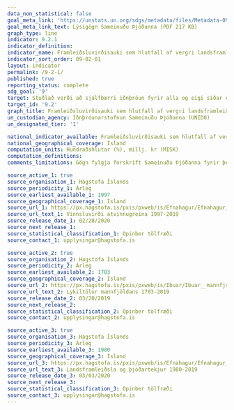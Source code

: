 ```yaml
---
data_non_statistical: false
goal_meta_link: 'https://unstats.un.org/sdgs/metadata/files/Metadata-09-02-01.pdf '
goal_meta_link_text: Lýsigögn Sameinuðu Þjóðanna (PDF 217 KB)
graph_type: line
indicator: 9.2.1
indicator_definition:
indicator_name: Framleiðsluvirðisauki sem hlutfall af vergri landsframleiðslu og á mann.
indicator_sort_order: 09-02-01
layout: indicator
permalink: /9-2-1/
published: true
reporting_status: complete
sdg_goal: '9'
target: Stuðlað verði að sjálfbærri iðnþróun fyrir alla og eigi síðar en árið 2030 hafi hlutur iðnaðar í atvinnulífi og vergri landsframleiðslu aukist verulega í ljósi aðstæðna heima fyrir og tvöfaldast í þeim þróunarlöndum sem skemmst eru á veg komin.
target_id: '9.2'
graph_title: Framleiðsluvirðisauki sem hlutfall af vergri landsframleiðslu og á mann.
un_custodian_agency: Iðnþróunarstofnun Sameinuðu Þjóðanna (UNIDO)
un_designated_tier: '1'

national_indicator_available: Framleiðsluvirðisauki sem hlutfall af vergri landsframleiðslu og á mann.
national_geographical_coverage: Ísland
computation_units: Hundraðshlutar (%), millj. kr (MISK)
computation_definitions:
comments_limitations: Gögn fylgja forskrift Sameinuðu Þjóðanna fyrir þennan mælikvarða. Þessi mælikvarði var fundinn í samstarfi við sérfræðinga í málefninu.

source_active_1: true
source_organisation_1: Hagstofa Íslands
source_periodicity_1: Árleg
source_earliest_available_1: 1997
source_geographical_coverage_1: Ísland
source_url_1: https://px.hagstofa.is/pxis/pxweb/is/Efnahagur/Efnahagur__thjodhagsreikningar__framluppgj_ISAT2008/THJ08404.px
source_url_text_1: Vinnsluvirði atvinnugreina 1997-2019
source_release_date_1: 02/28/2020
source_next_release_1: 
source_statistical_classification_1: Opinber tölfræði
source_contact_1: upplysingar@hagstofa.is

source_active_2: true
source_organisation_2: Hagstofa Íslands
source_periodicity_2: Árleg
source_earliest_available_2: 1703
source_geographical_coverage_2: Ísland
source_url_2: https://px.hagstofa.is/pxis/pxweb/is/Ibuar/Ibuar__mannfjoldi__1_yfirlit__Yfirlit_mannfjolda/MAN00000.px
source_url_text_2: Lykiltölur mannfjöldans 1703-2019
source_release_date_2: 03/20/2019
source_next_release_2: 
source_statistical_classification_2: Opinber tölfræði
source_contact_2: upplysingar@hagstofa.is

source_active_3: true
source_organisation_3: Hagstofa Íslands
source_periodicity_3: Árleg
source_earliest_available_3: 1980
source_geographical_coverage_3: Ísland
source_url_3: https://px.hagstofa.is/pxis/pxweb/is/Efnahagur/Efnahagur__thjodhagsreikningar__landsframl__1_landsframleidsla/THJ01102.px/
source_url_text_3: Landsframleiðsla og þjóðartekjur 1980-2019
source_release_date_3: 03/03/2020
source_next_release_3: 
source_statistical_classification_3: Opinber tölfræði
source_contact_3: upplysingar@hagstofa.is
---
```

